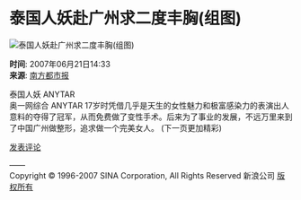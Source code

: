 # 泰国人妖赴广州求二度丰胸(组图)

![泰国人妖赴广州求二度丰胸(组图)](http://www.sinaimg.cn/dy/c/2007-06-21/ff50cc8d529ba4e7350bdedf5fac9a87.jpg)

**时间**: 2007年06月21日14:33  
**来源**: [南方都市报](http://www.nanfangdaily.com.cn/ds)  

泰国人妖 ANYTAR  
奥一网综合 ANYTAR 17岁时凭借几乎是天生的女性魅力和极富感染力的表演出人意料的夺得了冠军，从而免费做了变性手术。后来为了事业的发展，不远万里来到了中国广州做整形，追求做一个完美女人。  (下一页更加精彩)

[发表评论](http://comment4.news.sina.com.cn/comment/comment4.html?channel=gn&newsid=1-1-13281371&style=0)  

——  
Copyright © 1996-2007 SINA Corporation, All Rights Reserved 新浪公司 [版权所有](http://www.sina.com.cn/intro/copyright.shtml)
<!-- tcd_original_link https://news.sina.com.cn/c/2007-06-21/143312066423s.shtml -->
